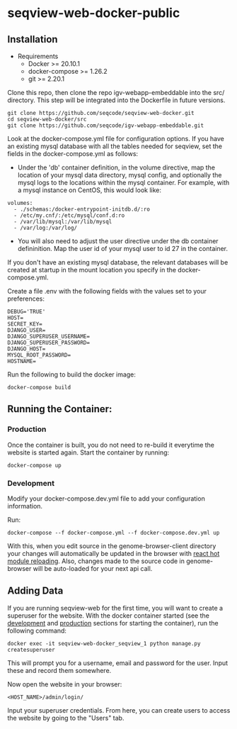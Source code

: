 # seqview-web-docker-public

## Installation

* Requirements
  * Docker >= 20.10.1
  * docker-compose >= 1.26.2
  * git >= 2.20.1

Clone this repo, then clone the repo igv-webapp-embeddable into the src/ directory. This step will be integrated into the Dockerfile in future versions.
````
git clone https://github.com/seqcode/seqview-web-docker.git
cd seqview-web-docker/src
git clone https://github.com/seqcode/igv-webapp-embeddable.git
````

Look at the docker-compose.yml file for configuration options.  If you have an existing mysql database with all the tables needed for seqview, set the fields in the docker-compose.yml as follows:
- Under the 'db' container definition, in the volume directive, map the location of your mysql data directory, mysql config, and optionally the mysql logs to the locations within the mysql container. For example, with a mysql instance on CentOS, this would look like:
```
volumes:
  - ./schemas:/docker-entrypoint-initdb.d/:ro
  - /etc/my.cnf/:/etc/mysql/conf.d:ro
  - /var/lib/mysql:/var/lib/mysql
  - /var/log:/var/log/
```
- You will also need to adjust the user directive under the db container defininition. Map the user id of your mysql user to id 27 in the container. 

 If you don't have an existing mysql database, the relevant databases will be created at startup in the mount location you specify in the docker-compose.yml. 

Create a file .env with the following fields with the values set to your preferences:

````
DEBUG='TRUE'
HOST=
SECRET_KEY=
DJANGO_USER=
DJANGO_SUPERUSER_USERNAME=
DJANGO_SUPERUSER_PASSWORD=
DJANGO_HOST=
MYSQL_ROOT_PASSWORD=
HOSTNAME=
````

Run the following to build the docker image:

````
docker-compose build
````

## Running the Container:

### Production

Once the container is built, you do not need to re-build it everytime the website is started again. Start the container by running:

```
docker-compose up
```


### Development

Modify your docker-compose.dev.yml file to add your configuration information.

Run:

```
docker-compose --f docker-compose.yml --f docker-compose.dev.yml up
```

With this, when you edit source in the genome-browser-client directory your changes will automatically be updated in the browser with [react hot module reloading](https://github.com/gaearon/react-hot-loader). Also, changes made to the source code in genome-browser will be auto-loaded for your next api call.

## Adding Data

If you are running seqview-web for the first time, you will want to create a superuser for the website. With the docker container started (see the [development](#development) and [production](#production) sections for starting the container), run the following command:

```
docker exec -it seqview-web-docker_seqview_1 python manage.py createsuperuser
```

This will prompt you for a username, email and password for the user. Input these and record them somewhere.

Now open the website in your browser:

```
<HOST_NAME>/admin/login/
```

Input your superuser credentials. From here, you can create users to access the website by going to the "Users" tab.
